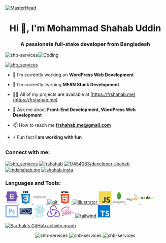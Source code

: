 [![MasterHead](https://raw.githubusercontent.com/PolarBearGG/PolarBearGG/master/web-developer.gif)](https://frshahab.me)
<h1 align="center">Hi 👋, I'm Mohammad Shahab Uddin</h1>
<h3 align="center">A passionate full-stake developer from Bangladesh</h3>

<img align="right" alt="Coding" width="400" src="https://miro.medium.com/max/680/1*IRGHmiGsa16stedQvIaZfw.gif">


<p align="left"> <img src="https://komarev.com/ghpvc/?username=shb-services&label=Profile%20views&color=0e75b6&style=flat" alt="shb-services" /> </p>


<p align="left"> <a href="https://twitter.com/shb_services" target="blank"><img src="https://img.shields.io/twitter/follow/shb_services?logo=twitter&style=for-the-badge" alt="shb_services" /></a> </p>

- 🔭 I’m currently working on **WordPress Web Development**

- 🌱 I’m currently learning **MERN Stack Development**

- 👨‍💻 All of my projects are available at [https://frshahab.me](https://frshahab.me)

- 💬 Ask me about **Front-End Development, WordPress Web Development**

- 📫 How to reach me **frshahab.me@gmail.com**

- ⚡ Fun fact **I am working with fun**

<h3 align="left">Connect with me:</h3>
<p align="left">
<a href="https://twitter.com/shb_services" target="blank"><img align="center" src="https://raw.githubusercontent.com/rahuldkjain/github-profile-readme-generator/master/src/images/icons/Social/twitter.svg" alt="shb_services" height="30" width="40" /></a>
<a href="https://linkedin.com/in/frshahab" target="blank"><img align="center" src="https://raw.githubusercontent.com/rahuldkjain/github-profile-readme-generator/master/src/images/icons/Social/linked-in-alt.svg" alt="frshahab" height="30" width="40" /></a>
<a href="https://stackoverflow.com/users/17454083/developer-shahab" target="blank"><img align="center" src="https://raw.githubusercontent.com/rahuldkjain/github-profile-readme-generator/master/src/images/icons/Social/stack-overflow.svg" alt="17454083/developer-shahab" height="30" width="40" /></a>
<a href="https://fb.com/mdshahab.me" target="blank"><img align="center" src="https://raw.githubusercontent.com/rahuldkjain/github-profile-readme-generator/master/src/images/icons/Social/facebook.svg" alt="mdshahab.me" height="30" width="40" /></a>
<a href="https://instagram.com/shahab.insta" target="blank"><img align="center" src="https://raw.githubusercontent.com/rahuldkjain/github-profile-readme-generator/master/src/images/icons/Social/instagram.svg" alt="shahab.insta" height="30" width="40" /></a>
</p>

<h3 align="left">Languages and Tools:</h3>
<p align="left"> <a href="https://getbootstrap.com" target="_blank" rel="noreferrer"> <img src="https://raw.githubusercontent.com/devicons/devicon/master/icons/bootstrap/bootstrap-plain-wordmark.svg" alt="bootstrap" width="40" height="40"/> </a> <a href="https://www.w3schools.com/css/" target="_blank" rel="noreferrer"> <img src="https://raw.githubusercontent.com/devicons/devicon/master/icons/css3/css3-original-wordmark.svg" alt="css3" width="40" height="40"/> </a> <a href="https://expressjs.com" target="_blank" rel="noreferrer"> <img src="https://raw.githubusercontent.com/devicons/devicon/master/icons/express/express-original-wordmark.svg" alt="express" width="40" height="40"/> </a> <a href="https://git-scm.com/" target="_blank" rel="noreferrer"> <img src="https://www.vectorlogo.zone/logos/git-scm/git-scm-icon.svg" alt="git" width="40" height="40"/> </a> <a href="https://www.w3.org/html/" target="_blank" rel="noreferrer"> <img src="https://raw.githubusercontent.com/devicons/devicon/master/icons/html5/html5-original-wordmark.svg" alt="html5" width="40" height="40"/> </a> <a href="https://www.adobe.com/in/products/illustrator.html" target="_blank" rel="noreferrer"> <img src="https://www.vectorlogo.zone/logos/adobe_illustrator/adobe_illustrator-icon.svg" alt="illustrator" width="40" height="40"/> </a> <a href="https://developer.mozilla.org/en-US/docs/Web/JavaScript" target="_blank" rel="noreferrer"> <img src="https://raw.githubusercontent.com/devicons/devicon/master/icons/javascript/javascript-original.svg" alt="javascript" width="40" height="40"/> </a> <a href="https://www.mongodb.com/" target="_blank" rel="noreferrer"> <img src="https://raw.githubusercontent.com/devicons/devicon/master/icons/mongodb/mongodb-original-wordmark.svg" alt="mongodb" width="40" height="40"/> </a> <a href="https://www.mysql.com/" target="_blank" rel="noreferrer"> <img src="https://raw.githubusercontent.com/devicons/devicon/master/icons/mysql/mysql-original-wordmark.svg" alt="mysql" width="40" height="40"/> </a> <a href="https://nodejs.org" target="_blank" rel="noreferrer"> <img src="https://raw.githubusercontent.com/devicons/devicon/master/icons/nodejs/nodejs-original-wordmark.svg" alt="nodejs" width="40" height="40"/> </a> <a href="https://www.photoshop.com/en" target="_blank" rel="noreferrer"> <img src="https://raw.githubusercontent.com/devicons/devicon/master/icons/photoshop/photoshop-line.svg" alt="photoshop" width="40" height="40"/> </a> <a href="https://www.php.net" target="_blank" rel="noreferrer"> <img src="https://raw.githubusercontent.com/devicons/devicon/master/icons/php/php-original.svg" alt="php" width="40" height="40"/> </a> <a href="https://reactjs.org/" target="_blank" rel="noreferrer"> <img src="https://raw.githubusercontent.com/devicons/devicon/master/icons/react/react-original-wordmark.svg" alt="react" width="40" height="40"/> </a> <a href="https://redux.js.org" target="_blank" rel="noreferrer"> <img src="https://raw.githubusercontent.com/devicons/devicon/master/icons/redux/redux-original.svg" alt="redux" width="40" height="40"/> </a> <a href="https://sass-lang.com" target="_blank" rel="noreferrer"> <img src="https://raw.githubusercontent.com/devicons/devicon/master/icons/sass/sass-original.svg" alt="sass" width="40" height="40"/> </a> <a href="https://tailwindcss.com/" target="_blank" rel="noreferrer"> <img src="https://www.vectorlogo.zone/logos/tailwindcss/tailwindcss-icon.svg" alt="tailwind" width="40" height="40"/> </a> <a href="https://www.typescriptlang.org/" target="_blank" rel="noreferrer"> <img src="https://raw.githubusercontent.com/devicons/devicon/master/icons/typescript/typescript-original.svg" alt="typescript" width="40" height="40"/> </a> </p>

[![Sarthak's GitHub activity graph](https://activity-graph.herokuapp.com/graph?username=shb-services&&theme=xcode)](https://github.com/shb-services)

<p align="center">
<img height="180em" width="50%" display="inline-block" src="https://github-readme-stats.vercel.app/api/top-langs?username=shb-services&show_icons=true&locale=en&layout=compact&theme=tokyonight" alt="shb-services" />
<img height="180em" width="50%" display="inline-block" src="https://github-readme-stats.vercel.app/api?username=shb-services&show_icons=true&locale=en&theme=tokyonight" alt="shb-services" />
<img height="180em" src="https://github-readme-streak-stats.herokuapp.com/?user=shb-services&&theme=tokyonight" alt="shb-services" />
</p>
